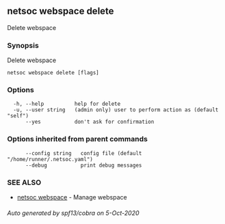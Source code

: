 ## netsoc webspace delete

Delete webspace

### Synopsis

Delete webspace

```
netsoc webspace delete [flags]
```

### Options

```
  -h, --help          help for delete
  -u, --user string   (admin only) user to perform action as (default "self")
      --yes           don't ask for confirmation
```

### Options inherited from parent commands

```
      --config string   config file (default "/home/runner/.netsoc.yaml")
      --debug           print debug messages
```

### SEE ALSO

* [netsoc webspace](netsoc_webspace.md)	 - Manage webspace

###### Auto generated by spf13/cobra on 5-Oct-2020

